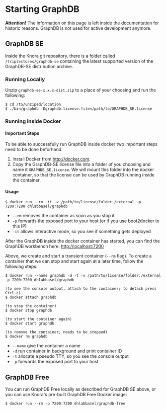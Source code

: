 <!---
Copyright © 2015-2019 the contributors (see Contributors.md).

This file is part of Knora.

Knora is free software: you can redistribute it and/or modify
it under the terms of the GNU Affero General Public License as published
by the Free Software Foundation, either version 3 of the License, or
(at your option) any later version.

Knora is distributed in the hope that it will be useful,
but WITHOUT ANY WARRANTY; without even the implied warranty of
MERCHANTABILITY or FITNESS FOR A PARTICULAR PURPOSE.  See the
GNU Affero General Public License for more details.

You should have received a copy of the GNU Affero General Public
License along with Knora.  If not, see <http://www.gnu.org/licenses/>.
-->

# Starting GraphDB

**Attention!** The information on this page is left inside the documentation
for historic reasons. GraphDB is not used for active development anymore.  

## GraphDB SE

Inside the Knora git repository, there is a folder called
`/triplestores/graphdb-se` containing the latest supported version of
the GraphDB-SE distribution archive.

### Running Locally

Unzip `graphdb-se-x.x.x-dist.zip` to a place of your choosing and run
the following:

    $ cd /to/unziped/location
    $ ./bin/graphdb -Dgraphdb.license.file=/path/to/GRAPHDB_SE.license

### Running inside Docker

#### Important Steps

To be able to successfully run GraphDB inside docker two important steps
need to be done beforhand:

1.  Install Docker from <http://docker.com>.
2.  Copy the GraphDB-SE license file into a folder of you choosing and
    name it `GRAPHDB_SE.license`. We will mount this folder into the
    docker container, so that the license can be used by GraphDB
    running inside the container.

#### Usage

```
$ docker run --rm -it -v /path/to/license/folder:/external -p 7200:7200 dhlabbasel/graphdb
```

  - `--rm` removes the container as soon as you stop it
  - `-p` forwards the exposed port to your host (or if you use
    boot2docker to this IP)
  - `-it` allows interactive mode, so you see if something gets
    deployed

After the GraphDB inside the docker container has started, you can find
the GraphDB workbench here: <http://localhost:7200>

Above, we create and start a transient container (`--rm` flag). To
create a container that we can stop and start again at a later time,
follow the following steps:

```
$ docker run --name graphdb -d -t -v /path/to/license/folder:/external -p 7200:7200 dhlabbasel/graphdb

(to see the console output, attach to the container; to detach press Ctrl-c)
$ docker attach graphdb

(to stop the container)
$ docker stop graphdb

(to start the container again)
$ docker start graphdb

(to remove the container; needs to be stopped)
$ docker rm graphdb
```

  - `--name` give the container a name
  - `-d` run container in background and print container ID
  - `-t` allocate a pseudo TTY, so you see the console output
  - `-p` forwards the exposed port to your host

## GraphDB Free

You can run GraphDB Free locally as described for GraphDB SE above, or
you can use Knora's pre-built GraphDB Free Docker image:

```
$ docker run --rm -p 7200:7200 dhlabbasel/graphdb-free
```
